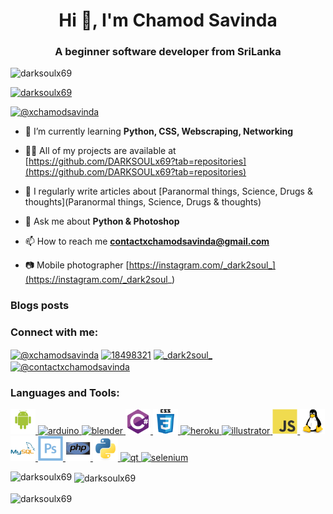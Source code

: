 <h1 align="center">Hi 👋, I'm Chamod Savinda</h1>
<h3 align="center">A beginner software developer from SriLanka</h3>

<p align="left"> <img src="https://komarev.com/ghpvc/?username=darksoulx69&label=Profile%20views&color=0e75b6&style=flat" alt="darksoulx69" /> </p>

<p align="left"> <a href="https://github.com/ryo-ma/github-profile-trophy"><img src="https://github-profile-trophy.vercel.app/?username=darksoulx69" alt="darksoulx69" /></a> </p>

<p align="left"> <a href="https://twitter.com/@xchamodsavinda" target="blank"><img src="https://img.shields.io/twitter/follow/@xchamodsavinda?logo=twitter&style=for-the-badge" alt="@xchamodsavinda" /></a> </p>

- 🌱 I’m currently learning **Python, CSS, Webscraping, Networking**

- 👨‍💻 All of my projects are available at [https://github.com/DARKSOULx69?tab=repositories](https://github.com/DARKSOULx69?tab=repositories)

- 📝 I regularly write articles about [Paranormal things, Science, Drugs & thoughts](Paranormal things, Science, Drugs & thoughts)

- 💬 Ask me about **Python & Photoshop**

- 📫 How to reach me **contactxchamodsavinda@gmail.com**

- 📷 Mobile photographer [https://instagram.com/_dark2soul_](https://instagram.com/_dark2soul_)

### Blogs posts
<!-- BLOG-POST-LIST:START -->
<!-- BLOG-POST-LIST:END -->

<h3 align="left">Connect with me:</h3>
<p align="left">
<a href="https://twitter.com/@xchamodsavinda" target="blank"><img align="center" src="https://raw.githubusercontent.com/rahuldkjain/github-profile-readme-generator/master/src/images/icons/Social/twitter.svg" alt="@xchamodsavinda" height="30" width="40" /></a>
<a href="https://stackoverflow.com/users/18498321" target="blank"><img align="center" src="https://raw.githubusercontent.com/rahuldkjain/github-profile-readme-generator/master/src/images/icons/Social/stack-overflow.svg" alt="18498321" height="30" width="40" /></a>
<a href="https://instagram.com/_dark2soul_" target="blank"><img align="center" src="https://raw.githubusercontent.com/rahuldkjain/github-profile-readme-generator/master/src/images/icons/Social/instagram.svg" alt="_dark2soul_" height="30" width="40" /></a>
<a href="https://medium.com/@contactxchamodsavinda" target="blank"><img align="center" src="https://raw.githubusercontent.com/rahuldkjain/github-profile-readme-generator/master/src/images/icons/Social/medium.svg" alt="@contactxchamodsavinda" height="30" width="40" /></a>
</p>

<h3 align="left">Languages and Tools:</h3>
<p align="left"> <a href="https://developer.android.com" target="_blank" rel="noreferrer"> <img src="https://raw.githubusercontent.com/devicons/devicon/master/icons/android/android-original-wordmark.svg" alt="android" width="40" height="40"/> </a> <a href="https://www.arduino.cc/" target="_blank" rel="noreferrer"> <img src="https://cdn.worldvectorlogo.com/logos/arduino-1.svg" alt="arduino" width="40" height="40"/> </a> <a href="https://www.blender.org/" target="_blank" rel="noreferrer"> <img src="https://download.blender.org/branding/community/blender_community_badge_white.svg" alt="blender" width="40" height="40"/> </a> <a href="https://www.w3schools.com/cs/" target="_blank" rel="noreferrer"> <img src="https://raw.githubusercontent.com/devicons/devicon/master/icons/csharp/csharp-original.svg" alt="csharp" width="40" height="40"/> </a> <a href="https://www.w3schools.com/css/" target="_blank" rel="noreferrer"> <img src="https://raw.githubusercontent.com/devicons/devicon/master/icons/css3/css3-original-wordmark.svg" alt="css3" width="40" height="40"/> </a> <a href="https://heroku.com" target="_blank" rel="noreferrer"> <img src="https://www.vectorlogo.zone/logos/heroku/heroku-icon.svg" alt="heroku" width="40" height="40"/> </a> <a href="https://www.adobe.com/in/products/illustrator.html" target="_blank" rel="noreferrer"> <img src="https://www.vectorlogo.zone/logos/adobe_illustrator/adobe_illustrator-icon.svg" alt="illustrator" width="40" height="40"/> </a> <a href="https://developer.mozilla.org/en-US/docs/Web/JavaScript" target="_blank" rel="noreferrer"> <img src="https://raw.githubusercontent.com/devicons/devicon/master/icons/javascript/javascript-original.svg" alt="javascript" width="40" height="40"/> </a> <a href="https://www.linux.org/" target="_blank" rel="noreferrer"> <img src="https://raw.githubusercontent.com/devicons/devicon/master/icons/linux/linux-original.svg" alt="linux" width="40" height="40"/> </a> <a href="https://www.mysql.com/" target="_blank" rel="noreferrer"> <img src="https://raw.githubusercontent.com/devicons/devicon/master/icons/mysql/mysql-original-wordmark.svg" alt="mysql" width="40" height="40"/> </a> <a href="https://www.photoshop.com/en" target="_blank" rel="noreferrer"> <img src="https://raw.githubusercontent.com/devicons/devicon/master/icons/photoshop/photoshop-line.svg" alt="photoshop" width="40" height="40"/> </a> <a href="https://www.php.net" target="_blank" rel="noreferrer"> <img src="https://raw.githubusercontent.com/devicons/devicon/master/icons/php/php-original.svg" alt="php" width="40" height="40"/> </a> <a href="https://www.python.org" target="_blank" rel="noreferrer"> <img src="https://raw.githubusercontent.com/devicons/devicon/master/icons/python/python-original.svg" alt="python" width="40" height="40"/> </a> <a href="https://www.qt.io/" target="_blank" rel="noreferrer"> <img src="https://upload.wikimedia.org/wikipedia/commons/0/0b/Qt_logo_2016.svg" alt="qt" width="40" height="40"/> </a> <a href="https://www.selenium.dev" target="_blank" rel="noreferrer"> <img src="https://raw.githubusercontent.com/detain/svg-logos/780f25886640cef088af994181646db2f6b1a3f8/svg/selenium-logo.svg" alt="selenium" width="40" height="40"/> </a> </p>

<p><img align="left" src="https://github-readme-stats.vercel.app/api/top-langs?username=darksoulx69&show_icons=true&locale=en&layout=compact" alt="darksoulx69" /></p>

<p>&nbsp;<img align="center" src="https://github-readme-stats.vercel.app/api?username=darksoulx69&show_icons=true&locale=en" alt="darksoulx69" /></p>

<p><img align="center" src="https://github-readme-streak-stats.herokuapp.com/?user=darksoulx69&" alt="darksoulx69" /></p>

